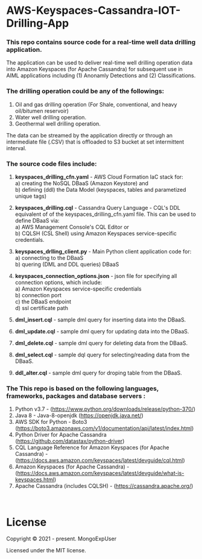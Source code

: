 # AWS-Keyspaces-Cassandra-IOT-Drilling-App


### This repo contains source code for a real-time well data drilling application.
The application can be used to deliver real-time well drilling operation data into Amazon Keyspaces (for Apache Cassandra) for
subsequent use in AIML applications including (1) Anonamly Detections and (2) Classifications.


### The drilling operation could be any of the followings: </strong>
 1) Oil and gas drilling operation (For Shale, conventional, and heavy oil/bitumen reservoir)
 2) Water well drilling operation.
 3) Geothermal well drilling operation.
 
The data can be streamed by the application directly or through an intermediate file (.CSV) that is offloaded to S3 bucket at set intermittent interval.


### The source code files include:
1) <strong>keyspaces_drilling_cfn.yaml</strong> - AWS Cloud Formation IaC stack for: <br>
   a) creating the NoSQL DBaaS (Amazon Keystore) and <br>
   b) defining (ddl) the Data Model (keyspaces, tables and parametized unique tags) 
   
2) <strong>keyspaces_drilling.cql</strong> - Cassandra Query Language - CQL's DDL equivalent of of the keyspaces_drilling_cfn.yaml file.
   This can be used to define DBaaS via:<br>
   a) AWS Management Console's CQL Editor or <br>
   b) CQLSH (CSL Shell) using Amazon Keyspaces service-specific credentials.<br>
   
3) <strong>keyspaces_drlling_client.py</strong> - Main Python client application code for: <br>
   a) connecting to the DBaaS <br>
   b) quering (DML and DDL queries) DBaaS <br>
   
4) <strong>keyspaces_connection_options.json</strong> - json file for specifying all connection options, which include: <br>
    a) Amazon Keyspaces service-specific credentials <br>
    b) connection port <br>
    c) the DBaaS endpoint <br>
    d) ssl certificate path <br>
   
5) <strong>dml_insert.cql</strong> - sample dml query for inserting data into the DBaaS.

6) <strong>dml_update.cql</strong> - sample dml query for updating data into the DBaaS.

7) <strong>dml_delete.cql</strong> - sample dml query for deleting data from the DBaaS.

8) <strong>dml_select.cql</strong> - sample dql query for selecting/reading data from the DBaaS.

9) <strong>ddl_alter.cql</strong> - sample dml query for droping table from the DBaaS.
 

### The This repo is based on the following languages, frameworks, packages and database servers :
1) Python v3.7 - (https://www.python.org/downloads/release/python-370/)
2) Java 8 - Java-8-openjdk (https://openjdk.java.net/)
3) AWS SDK for Python - Boto3 (https://boto3.amazonaws.com/v1/documentation/api/latest/index.html)
4) Python Driver for Apache Cassandra  (https://github.com/datastax/python-driver)
5) CQL Language Reference for Amazon Keyspaces (for Apache Cassandra) - (https://docs.aws.amazon.com/keyspaces/latest/devguide/cql.html)
6) Amazon Keyspaces (for Apache Cassandra) - (https://docs.aws.amazon.com/keyspaces/latest/devguide/what-is-keyspaces.html)
7) Apache Cassandra (includes CQLSH) - (https://cassandra.apache.org/)
<br> 

# License

Copyright © 2021 - present. MongoExpUser

Licensed under the MIT license.
